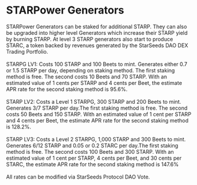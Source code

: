 # STARPower Generators

STARPower Generators can be staked for additional STARP. They can also be upgraded into higher level Generators which increase their STARP yield by burning STARP. At level 3 STARP generators also start to produce STARC, a token backed by revenues generated by the StarSeeds DAO DEX Trading Portfolio. \
\
STARPG LV1: Costs 100 STARP and 100 Beets to mint. Generates either 0.7 or 1.5 STARP  per day, depending on staking method. The first staking method is free. The second costs 10 Beets and 70 STARP. With an estimated value of 1 cents per STARP and 4 cents per Beet, the estimate APR rate for the second staking method is 95.6%.\
\
STARP LV2: Costs a Level 1 STARPG, 300 STARP and 200 Beets to mint. Generates 3/7 STARP per day.The first staking method is free. The second costs 50 Beets and 150 STARP. With an estimated value of 1 cent per STARP and 4 cents per Beet, the estimate APR rate for the second staking method is 128.2%.\
\
STARP LV3: Costs a Level 2 STARPG, 1,000 STARP and 300 Beets to mint. Generates 6/12 STARP and 0.05 or 0.2 STARC per day.The first staking method is free. The second costs 100 Beets and 300 STARP. With an estimated value of 1 cent per STARP, 4 cents per Beet, and 30 cents per STARC, the estimate APR rate for the second staking method is 147.6%\
\
All rates can be modified via StarSeeds Protocol DAO Vote.&#x20;
